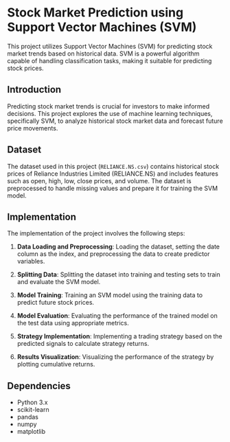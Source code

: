 # Stock Market Prediction using Support Vector Machines (SVM)

This project utilizes Support Vector Machines (SVM) for predicting stock market trends based on historical data. SVM is a powerful algorithm capable of handling classification tasks, making it suitable for predicting stock prices.

## Introduction

Predicting stock market trends is crucial for investors to make informed decisions. This project explores the use of machine learning techniques, specifically SVM, to analyze historical stock market data and forecast future price movements.

## Dataset

The dataset used in this project (`RELIANCE.NS.csv`) contains historical stock prices of Reliance Industries Limited (RELIANCE.NS) and includes features such as open, high, low, close prices, and volume. The dataset is preprocessed to handle missing values and prepare it for training the SVM model.

## Implementation

The implementation of the project involves the following steps:

1. **Data Loading and Preprocessing**: Loading the dataset, setting the date column as the index, and preprocessing the data to create predictor variables.

2. **Splitting Data**: Splitting the dataset into training and testing sets to train and evaluate the SVM model.

3. **Model Training**: Training an SVM model using the training data to predict future stock prices.

4. **Model Evaluation**: Evaluating the performance of the trained model on the test data using appropriate metrics.

5. **Strategy Implementation**: Implementing a trading strategy based on the predicted signals to calculate strategy returns.

6. **Results Visualization**: Visualizing the performance of the strategy by plotting cumulative returns.

## Dependencies

- Python 3.x
- scikit-learn
- pandas
- numpy
- matplotlib

